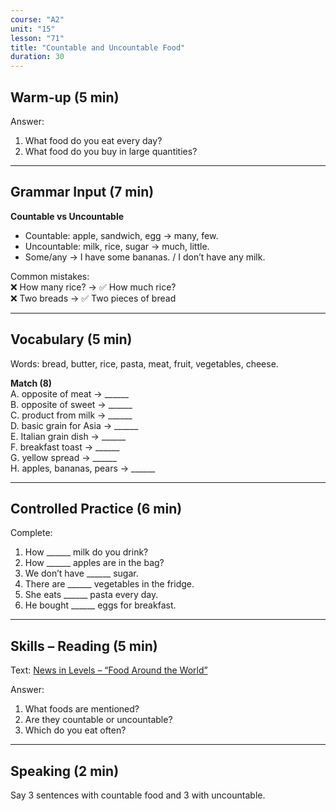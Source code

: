 ```yaml
---
course: "A2"
unit: "15"
lesson: "71"
title: "Countable and Uncountable Food"
duration: 30
---
```


## Warm-up (5 min)
Answer:
1. What food do you eat every day?
2. What food do you buy in large quantities?

-------

## Grammar Input (7 min)
**Countable vs Uncountable**  
- Countable: apple, sandwich, egg → many, few.  
- Uncountable: milk, rice, sugar → much, little.  
- Some/any → I have some bananas. / I don’t have any milk.  

Common mistakes:  
❌ How many rice? → ✅ How much rice?  
❌ Two breads → ✅ Two pieces of bread  

-------

## Vocabulary (5 min)
Words: bread, butter, rice, pasta, meat, fruit, vegetables, cheese.  

**Match (8)**  
A. opposite of meat → ______  
B. opposite of sweet → ______  
C. product from milk → ______  
D. basic grain for Asia → ______  
E. Italian grain dish → ______  
F. breakfast toast → ______  
G. yellow spread → ______  
H. apples, bananas, pears → ______  

-------

## Controlled Practice (6 min)
Complete:  
1. How ______ milk do you drink?  
2. How ______ apples are in the bag?  
3. We don’t have ______ sugar.  
4. There are ______ vegetables in the fridge.  
5. She eats ______ pasta every day.  
6. He bought ______ eggs for breakfast.  

-------

## Skills – Reading (5 min)
Text: [News in Levels – “Food Around the World”](https://www.newsinlevels.com/)  

Answer:  
1. What foods are mentioned?  
2. Are they countable or uncountable?  
3. Which do you eat often?  

-------

## Speaking (2 min)
Say 3 sentences with countable food and 3 with uncountable.
